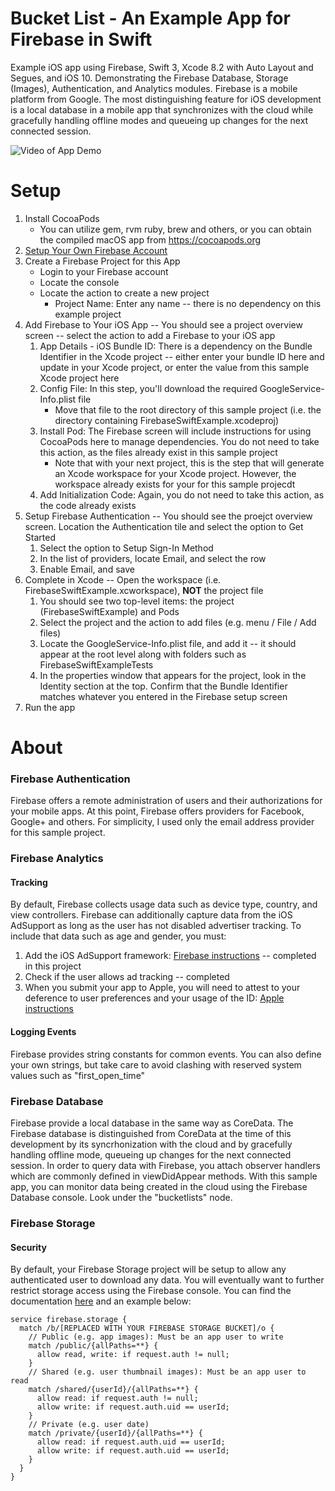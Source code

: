 # Bucket List - An Example App for Firebase in Swift
Example iOS app using Firebase, Swift 3, Xcode 8.2 with Auto Layout and Segues, and iOS 10. Demonstrating the Firebase Database, Storage (Images), Authentication, and Analytics modules. Firebase is a mobile platform from Google. The most distinguishing feature for iOS development is a local database in a mobile app that synchronizes with the cloud while gracefully handling offline modes and queueing up changes for the next connected session.

![Video of App Demo](https://raw.githubusercontent.com/jeffcollier/FirebaseSwiftExample/master/FirebaseSwiftExample/Images/FirebaseSwiftExampleSignIn.gif)

# Setup
1. Install CocoaPods
    * You can utilize gem, rvm ruby, brew and others, or you can obtain the compiled macOS app from https://cocoapods.org
2. [Setup Your Own Firebase Account](https://firebase.google.com)
3. Create a Firebase Project for this App
    * Login to your Firebase account
    * Locate the console
    * Locate the action to create a new project
        * Project Name: Enter any name -- there is no dependency on this example project
4. Add Firebase to Your iOS App -- You should see a project overview screen -- select the action to add a Firebase to your iOS app
    1. App Details - iOS Bundle ID: There is a dependency on the Bundle Identifier in the Xcode project -- either enter your bundle ID here and update in your Xcode project, or enter the value from this sample Xcode project here
    2. Config File: In this step, you'll download the required GoogleService-Info.plist file
        * Move that file to the root directory of this sample project (i.e. the directory containing FirebaseSwiftExample.xcodeproj)
    3. Install Pod: The Firebase screen will include instructions for using CocoaPods here to manage dependencies. You do not need to take this action, as the files already exist in this sample project
        * Note that with your next project, this is the step that will generate an Xcode workspace for your Xcode project. However, the workspace already exists for your for this sample projecdt
    4. Add Initialization Code: Again, you do not need to take this action, as the code already exists
5. Setup Firebase Authentication -- You should see the proejct overview screen. Location the Authentication tile and select the option to Get Started
    1. Select the option to Setup Sign-In Method
    2. In the list of providers, locate Email, and select the row
    3. Enable Email, and save
6. Complete in Xcode -- Open the workspace (i.e. FirebaseSwiftExample.xcworkspace), **NOT** the project file
    1. You should see two top-level items: the project (FirebaseSwiftExample) and Pods
    2. Select the project and the action to add files (e.g. menu / File / Add files)
    3. Locate the GoogleService-Info.plist file, and add it -- it should appear at the root level along with folders such as FirebaseSwiftExampleTests
    4. In the properties window that appears for the project, look in the Identity section at the top. Confirm that the Bundle Identifier matches whatever you entered in the Firebase setup screen
7. Run the app

# About

### Firebase Authentication
Firebase offers a remote administration of users and their authorizations for your mobile apps. At this point, Firebase offers providers for Facebook, Google+ and others. For simplicity, I used only the email address provider for this sample project. 

### Firebase Analytics
#### Tracking
By default, Firebase collects usage data such as device type, country, and view controllers. Firebase can additionally capture data from the iOS AdSupport as long as the user has not disabled advertiser tracking. To include that data such as age and gender, you must:
1. Add the iOS AdSupport framework: [Firebase instructions](https://firebase.google.com/support/guides/analytics-adsupport) -- completed in this project
2. Check if the user allows ad tracking -- completed
3. When you submit your app to Apple, you will need to attest to your deference to user preferences and your usage of the ID: [Apple instructions](https://developer.apple.com/library/content/documentation/LanguagesUtilities/Conceptual/iTunesConnect_Guide/Chapters/SubmittingTheApp.html#//apple_ref/doc/uid/TP40011225-CH33-SW8)

#### Logging Events
Firebase provides string constants for common events. You can also define your own strings, but take care to avoid clashing with reserved system values such as "first_open_time"

### Firebase Database
Firebase provide a local database in the same way as CoreData. The Firebase database is distinguished from CoreData at the time of this development by its syncrhonization with the cloud and by gracefully handling offline mode, queueing up changes for the next connected session. In order to query data with Firebase, you attach observer handlers which are commonly defined in viewDidAppear methods. With this sample app, you can monitor data being created in the cloud using the Firebase Database console. Look under the "bucketlists" node.  

### Firebase Storage

#### Security
By default, your Firebase Storage project will be setup to allow any authenticated user to download any data. You will eventually want to further restrict storage access using the Firebase console. You can find the documentation [here](https://firebase.google.com/docs/storage/security/user-security) and an example below:

```
service firebase.storage {
  match /b/[REPLACED WITH YOUR FIREBASE STORAGE BUCKET]/o {
    // Public (e.g. app images): Must be an app user to write
    match /public/{allPaths=**} {
      allow read, write: if request.auth != null;
    }
    // Shared (e.g. user thumbnail images): Must be an app user to read
    match /shared/{userId}/{allPaths=**} {
      allow read: if request.auth != null;
      allow write: if request.auth.uid == userId;
    }
    // Private (e.g. user date)
    match /private/{userId}/{allPaths=**} {
      allow read: if request.auth.uid == userId;
      allow write: if request.auth.uid == userId;
    }
  }
}
```

